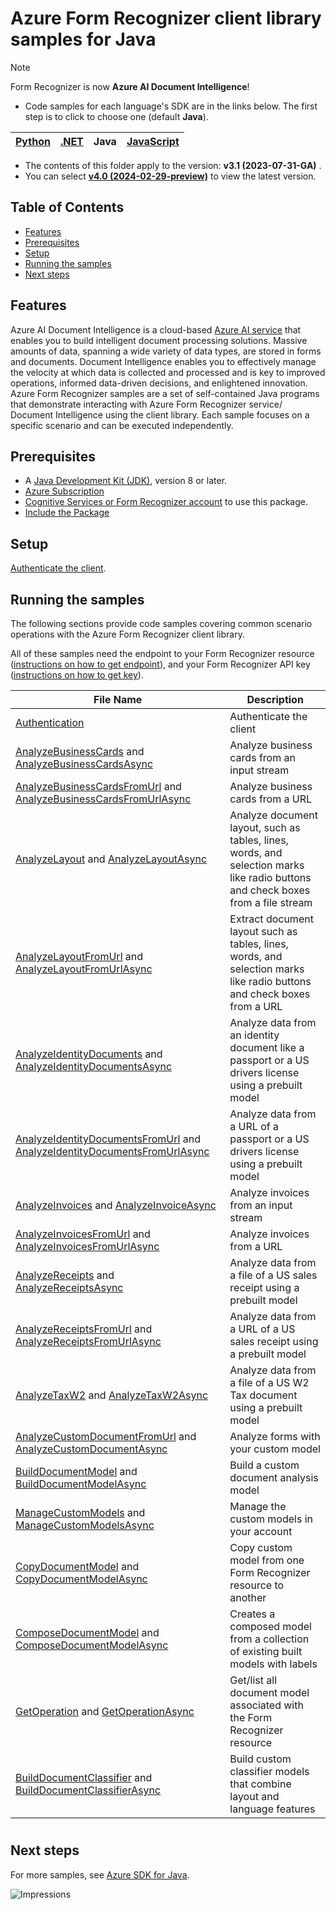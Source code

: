 
# Azure Form Recognizer client library samples for Java

> [!NOTE]
> Form Recognizer is now **Azure AI Document Intelligence**!

- Code samples for each language's SDK are in the links below. The first step is to click to choose one (default **Java**).

|[Python](../Python(v3.1))| [.NET](../.NET(v3.1))|Java| [JavaScript](../JavaScript(v3.1))|
| --- | --- | --- | --- |
- The contents of this folder apply to the version: **v3.1 (2023-07-31-GA)** . 
- You can select  **[v4.0 (2024-02-29-preview)](../../main/Java(v4.0))**  to view the latest version.

## **Table of Contents**

- [Features](#features)
- [Prerequisites](#prerequisites)
- [Setup](#setup)
- [Running the samples](#running-the-samples)
- [Next steps](#next-steps)

## **Features**
Azure AI Document Intelligence is a cloud-based [Azure AI service](https://learn.microsoft.com/azure/ai-services/) that enables you to build intelligent document processing solutions. Massive amounts of data, spanning a wide variety of data types, are stored in forms and documents. Document Intelligence enables you to effectively manage the velocity at which data is collected and processed and is key to improved operations, informed data-driven decisions, and enlightened innovation.  
Azure Form Recognizer samples are a set of self-contained Java programs that demonstrate interacting with Azure Form Recognizer service/ Document Intelligence
using the client library. Each sample focuses on a specific scenario and can be executed independently.
## **Prerequisites**
- A [Java Development Kit (JDK)][jdk_link], version 8 or later.
- [Azure Subscription][azure_subscription]
- [Cognitive Services or Form Recognizer account][form_recognizer_account] to use this package.
- [Include the Package](https://github.com/Azure/azure-sdk-for-java/tree/main/sdk/formrecognizer/azure-ai-formrecognizer#include-the-package)


## **Setup**
[Authenticate the client](https://github.com/Azure/azure-sdk-for-java/tree/main/sdk/formrecognizer/azure-ai-formrecognizer#authenticate-the-client).

## **Running the samples**
The following sections provide code samples covering common scenario operations with the Azure Form Recognizer client library.

All of these samples need the endpoint to your Form Recognizer resource ([instructions on how to get endpoint][get-endpoint-instructions]), and your Form Recognizer API key ([instructions on how to get key][get-key-instructions]).

| **File Name**      | **Description**        |
|--------------------|------------------------|
| [Authentication][authentication_sample]  | Authenticate the client    |
| [AnalyzeBusinessCards][analyze_business_cards] and [AnalyzeBusinessCardsAsync][analyze_business_cards_async]  | Analyze business cards from an input stream   |
| [AnalyzeBusinessCardsFromUrl][analyze_business_cards_from_url] and [AnalyzeBusinessCardsFromUrlAsync][analyze_business_cards_from_url_async] | Analyze business cards from a URL   |
| [AnalyzeLayout][analyze_layout] and [AnalyzeLayoutAsync][analyze_layout_async]   | Analyze document layout, such as tables, lines, words, and selection marks like radio buttons and check boxes from a file stream |
| [AnalyzeLayoutFromUrl][analyze_layout_from_url] and [AnalyzeLayoutFromUrlAsync][analyze_layout_from_url_async]     | Extract document layout such as tables, lines, words, and selection marks like radio buttons and check boxes from a URL          |
| [AnalyzeIdentityDocuments][analyze_id_documents] and [AnalyzeIdentityDocumentsAsync][analyze_id_documents_async]    | Analyze data from an identity document like a passport or a US drivers license using a prebuilt model |
| [AnalyzeIdentityDocumentsFromUrl][analyze_id_documents_from_url] and [AnalyzeIdentityDocumentsFromUrlAsync][analyze_id_documents_from_url_async] | Analyze data from a URL of a passport or a US drivers license using a prebuilt model   |
| [AnalyzeInvoices][analyze_invoices] and [AnalyzeInvoiceAsync][analyze_invoices_async]     | Analyze invoices from an input stream    |
| [AnalyzeInvoicesFromUrl][analyze_invoices_from_url] and [AnalyzeInvoicesFromUrlAsync][analyze_invoices_from_url_async]                           | Analyze invoices from a URL   |
| [AnalyzeReceipts][analyze_receipts] and [AnalyzeReceiptsAsync][analyze_receipts_async]  | Analyze data from a file of a US sales receipt using a prebuilt model |
| [AnalyzeReceiptsFromUrl][analyze_receipts_from_url] and [AnalyzeReceiptsFromUrlAsync][analyze_receipts_from_url_async]  | Analyze data from a URL of a US sales receipt using a prebuilt model  |
| [AnalyzeTaxW2][analyze_w2] and [AnalyzeTaxW2Async][analyze_w2_async]                                                                             | Analyze data from a file of a US W2 Tax document using a prebuilt model   |
| [AnalyzeCustomDocumentFromUrl][analyze_custom_documents] and [AnalyzeCustomDocumentAsync][analyze_custom_documents_async]    | Analyze forms with your custom model                                                                                             |
| [BuildDocumentModel][build_model] and [BuildDocumentModelAsync][build_model_async]   | Build a custom document analysis model        |
| [ManageCustomModels][manage_custom_models] and [ManageCustomModelsAsync][manage_custom_models_async]  | Manage the custom models in your account                 |
| [CopyDocumentModel][copy_model] and [CopyDocumentModelAsync][copy_model_async]   | Copy custom model from one Form Recognizer resource to another    |
| [ComposeDocumentModel][compose_model] and [ComposeDocumentModelAsync][compose_model_async]  | Creates a composed model from a collection of existing built models with labels |
| [GetOperation][get_operation] and [GetOperationAsync][get_operation_async]         | Get/list all document model associated with the Form Recognizer resource  |
| [BuildDocumentClassifier][build_classifier] and [BuildDocumentClassifierAsync][build_classifier_async]  | Build custom classifier models that combine layout and language features  |

#
## Next steps
For more samples, see [Azure SDK for Java](https://github.com/Azure/azure-sdk-for-java/tree/main/sdk/formrecognizer/azure-ai-formrecognizer/src/samples). 


<!-- LINKS -->
[SDK_README_CONTRIBUTING]: https://github.com/Azure/azure-sdk-for-java/blob/main/sdk/formrecognizer/azure-ai-formrecognizer/README.md#contributing
[SDK_README_GETTING_STARTED]: https://github.com/Azure/azure-sdk-for-java/blob/main/sdk/formrecognizer/azure-ai-formrecognizer/README.md#getting-started
[SDK_README_TROUBLESHOOTING]: https://github.com/Azure/azure-sdk-for-java/blob/main/sdk/formrecognizer/azure-ai-formrecognizer/README.md#troubleshooting
[SDK_README_KEY_CONCEPTS]: https://github.com/Azure/azure-sdk-for-java/blob/main/sdk/formrecognizer/azure-ai-formrecognizer/README.md#key-concepts
[SDK_README_DEPENDENCY]: ../../README.md#include-the-package
[SDK_README_NEXT_STEPS]: ../../README.md#next-steps
[java_fr_ref_docs]: https://aka.ms/azsdk-java-formrecognizer-ref-doc
[get-endpoint-instructions]: https://github.com/Azure/azure-sdk-for-java/tree/main/sdk/formrecognizer/azure-ai-formrecognizer#create-a-form-recognizer-resource
[get-key-instructions]: https://github.com/Azure/azure-sdk-for-java/tree/main/sdk/formrecognizer/azure-ai-formrecognizer#create-a-form-recognizer-client-using-azurekeycredential

[authentication_sample]: https://github.com/Azure/azure-sdk-for-java/blob/main/sdk/formrecognizer/azure-ai-formrecognizer/src/samples/java/com/azure/ai/formrecognizer/Authentication.java
[build_model]: https://github.com/Azure/azure-sdk-for-java/blob/main/sdk/formrecognizer/azure-ai-formrecognizer/src/samples/java/com/azure/ai/formrecognizer/administration/BuildDocumentModel.java
[build_model_async]: https://github.com/Azure/azure-sdk-for-java/blob/main/sdk/formrecognizer/azure-ai-formrecognizer/src/samples/java/com/azure/ai/formrecognizer/administration/BuildDocumentModelAsync.java
[compose_model]: https://github.com/Azure/azure-sdk-for-java/blob/main/sdk/formrecognizer/azure-ai-formrecognizer/src/samples/java/com/azure/ai/formrecognizer/administration/ComposeDocumentModel.java
[compose_model_async]: https://github.com/Azure/azure-sdk-for-java/blob/main/sdk/formrecognizer/azure-ai-formrecognizer/src/samples/java/com/azure/ai/formrecognizer/administration/ComposeDocumentModelAsync.java
[copy_model]: https://github.com/Azure/azure-sdk-for-java/blob/main/sdk/formrecognizer/azure-ai-formrecognizer/src/samples/java/com/azure/ai/formrecognizer/administration/CopyDocumentModel.java
[copy_model_async]: https://github.com/Azure/azure-sdk-for-java/blob/main/sdk/formrecognizer/azure-ai-formrecognizer/src/samples/java/com/azure/ai/formrecognizer/administration/CopyDocumentModelAsync.java
[manage_custom_models]: https://github.com/Azure/azure-sdk-for-java/blob/main/sdk/formrecognizer/azure-ai-formrecognizer/src/samples/java/com/azure/ai/formrecognizer/administration/ManageCustomModels.java
[manage_custom_models_async]: https://github.com/Azure/azure-sdk-for-java/blob/main/sdk/formrecognizer/azure-ai-formrecognizer/src/samples/java/com/azure/ai/formrecognizer/administration/ManageCustomModelsAsync.java
[analyze_business_cards]:https://github.com/Azure/azure-sdk-for-java/blob/main/sdk/formrecognizer/azure-ai-formrecognizer/src/samples/java/com/azure/ai/formrecognizer/AnalyzeBusinessCard.java
[analyze_business_cards_async]:https://github.com/Azure/azure-sdk-for-java/blob/main/sdk/formrecognizer/azure-ai-formrecognizer/src/samples/java/com/azure/ai/formrecognizer/AnalyzeBusinessCardAsync.java
[analyze_business_cards_from_url]:https://github.com/Azure/azure-sdk-for-java/blob/main/sdk/formrecognizer/azure-ai-formrecognizer/src/samples/java/com/azure/ai/formrecognizer/AnalyzeBusinessCardFromUrl.java
[analyze_business_cards_from_url_async]:https://github.com/Azure/azure-sdk-for-java/blob/main/sdk/formrecognizer/azure-ai-formrecognizer/src/samples/java/com/azure/ai/formrecognizer/AnalyzeBusinessCardFromUrlAsync.java
[analyze_layout]: https://github.com/Azure/azure-sdk-for-java/blob/main/sdk/formrecognizer/azure-ai-formrecognizer/src/samples/java/com/azure/ai/formrecognizer/AnalyzeLayout.java
[analyze_layout_async]:https://github.com/Azure/azure-sdk-for-java/blob/main/sdk/formrecognizer/azure-ai-formrecognizer/src/samples/java/com/azure/ai/formrecognizer/AnalyzeLayoutAsync.java
[analyze_layout_from_url]:https://github.com/Azure/azure-sdk-for-java/blob/main/sdk/formrecognizer/azure-ai-formrecognizer/src/samples/java/com/azure/ai/formrecognizer/AnalyzeLayoutFromUrl.java
[analyze_layout_from_url_async]: https://github.com/Azure/azure-sdk-for-java/blob/main/sdk/formrecognizer/azure-ai-formrecognizer/src/samples/java/com/azure/ai/formrecognizer/AnalyzeLayoutFromUrlAsync.java
[analyze_custom_documents]: https://github.com/Azure/azure-sdk-for-java/blob/main/sdk/formrecognizer/azure-ai-formrecognizer/src/samples/java/com/azure/ai/formrecognizer/AnalyzeCustomDocumentFromUrl.java
[analyze_custom_documents_async]: https://github.com/Azure/azure-sdk-for-java/blob/main/sdk/formrecognizer/azure-ai-formrecognizer/src/samples/java/com/azure/ai/formrecognizer/AnalyzeCustomDocumentAsync.java
[analyze_id_documents]: https://github.com/Azure/azure-sdk-for-java/blob/main/sdk/formrecognizer/azure-ai-formrecognizer/src/samples/java/com/azure/ai/formrecognizer/AnalyzeIdentityDocuments.java
[analyze_id_documents_async]: https://github.com/Azure/azure-sdk-for-java/blob/main/sdk/formrecognizer/azure-ai-formrecognizer/src/samples/java/com/azure/ai/formrecognizer/AnalyzeIdentityDocumentsAsync.java
[analyze_id_documents_from_url]: https://github.com/Azure/azure-sdk-for-java/blob/main/sdk/formrecognizer/azure-ai-formrecognizer/src/samples/java/com/azure/ai/formrecognizer/AnalyzeIdentityDocumentsFromUrl.java
[analyze_id_documents_from_url_async]: https://github.com/Azure/azure-sdk-for-java/blob/main/sdk/formrecognizer/azure-ai-formrecognizer/src/samples/java/com/azure/ai/formrecognizer/AnalyzeIdentityDocumentsFromUrlAsync.java
[analyze_invoices]: https://github.com/Azure/azure-sdk-for-java/blob/main/sdk/formrecognizer/azure-ai-formrecognizer/src/samples/java/com/azure/ai/formrecognizer/AnalyzeInvoices.java
[analyze_invoices_async]:  https://github.com/Azure/azure-sdk-for-java/blob/main/sdk/formrecognizer/azure-ai-formrecognizer/src/samples/java/com/azure/ai/formrecognizer/AnalyzeInvoicesAsync.java
[analyze_invoices_from_url]: https://github.com/Azure/azure-sdk-for-java/blob/main/sdk/formrecognizer/azure-ai-formrecognizer/src/samples/java/com/azure/ai/formrecognizer/AnalyzeInvoicesFromUrl.java
[analyze_invoices_from_url_async]: https://github.com/Azure/azure-sdk-for-java/blob/main/sdk/formrecognizer/azure-ai-formrecognizer/src/samples/java/com/azure/ai/formrecognizer/AnalyzeInvoicesFromUrlAsync.java
[analyze_receipts]: https://github.com/Azure/azure-sdk-for-java/blob/main/sdk/formrecognizer/azure-ai-formrecognizer/src/samples/java/com/azure/ai/formrecognizer/AnalyzeReceipts.java
[analyze_receipts_async]: https://github.com/Azure/azure-sdk-for-java/blob/main/sdk/formrecognizer/azure-ai-formrecognizer/src/samples/java/com/azure/ai/formrecognizer/AnalyzeReceiptsAsync.java
[analyze_receipts_from_url]: https://github.com/Azure/azure-sdk-for-java/blob/main/sdk/formrecognizer/azure-ai-formrecognizer/src/samples/java/com/azure/ai/formrecognizer/AnalyzeReceiptsFromUrl.java
[analyze_receipts_from_url_async]: https://github.com/Azure/azure-sdk-for-java/blob/main/sdk/formrecognizer/azure-ai-formrecognizer/src/samples/java/com/azure/ai/formrecognizer/AnalyzeReceiptsFromUrlAsync.java
[analyze_w2]: https://github.com/Azure/azure-sdk-for-java/blob/main/sdk/formrecognizer/azure-ai-formrecognizer/src/samples/java/com/azure/ai/formrecognizer/AnalyzeTaxW2.java
[analyze_w2_async]: https://github.com/Azure/azure-sdk-for-java/blob/main/sdk/formrecognizer/azure-ai-formrecognizer/src/samples/java/com/azure/ai/formrecognizer/AnalyzeTaxW2Async.java
[get_operation]: https://github.com/Azure/azure-sdk-for-java/blob/main/sdk/formrecognizer/azure-ai-formrecognizer/src/samples/java/com/azure/ai/formrecognizer/administration/GetOperationSummary.java
[get_operation_async]: https://github.com/Azure/azure-sdk-for-java/blob/main/sdk/formrecognizer/azure-ai-formrecognizer/src/samples/java/com/azure/ai/formrecognizer/administration/GetOperationSummaryAsync.java
[build_classifier]: https://github.com/Azure/azure-sdk-for-java/blob/main/sdk/formrecognizer/azure-ai-formrecognizer/src/samples/java/com/azure/ai/formrecognizer/administration/BuildDocumentClassifier.java
[build_classifier_async]: https://github.com/Azure/azure-sdk-for-java/blob/main/sdk/formrecognizer/azure-ai-formrecognizer/src/samples/java/com/azure/ai/formrecognizer/administration/BuildDocumentClassifierAsync.java


[jdk_link]: https://docs.microsoft.com/java/azure/jdk/?view=azure-java-stable
[azure_subscription]: https://azure.microsoft.com/free
[form_recognizer_account]: https://docs.microsoft.com/azure/cognitive-services/cognitive-services-apis-create-account?tabs=multiservice%2Cwindows

![Impressions](https://azure-sdk-impressions.azurewebsites.net/api/impressions/azure-sdk-for-java%2Fsdk%2Fformrecognizer%2Fazure-ai-formrecognizer%2FREADME.png)
